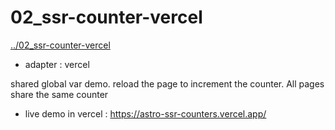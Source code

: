 # 02_ssr-counter-vercel
[../02_ssr-counter-vercel](../02_ssr-counter-vercel)

* adapter : vercel

shared global var demo. reload the page to increment the counter. All pages share the same counter

* live demo in vercel : https://astro-ssr-counters.vercel.app/
